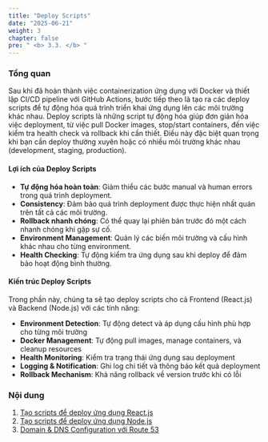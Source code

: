 ```yaml
---
title: "Deploy Scripts"
date: "2025-06-21"
weight: 3
chapter: false
pre: " <b> 3.3. </b> "
---
```


### Tổng quan

Sau khi đã hoàn thành việc containerization ứng dụng với Docker và thiết lập CI/CD pipeline với GitHub Actions, bước tiếp theo là tạo ra các deploy scripts để tự động hóa quá trình triển khai ứng dụng lên các môi trường khác nhau.
Deploy scripts là những script tự động hóa giúp đơn giản hóa việc deployment, từ việc pull Docker images, stop/start containers, đến việc kiểm tra health check và rollback khi cần thiết. Điều này đặc biệt quan trọng khi bạn cần deploy thường xuyên hoặc có nhiều môi trường khác nhau (development, staging, production).

#### Lợi ích của Deploy Scripts

- **Tự động hóa hoàn toàn**: Giảm thiểu các bước manual và human errors trong quá trình deployment.
- **Consistency**: Đảm bảo quá trình deployment được thực hiện nhất quán trên tất cả các môi trường.
- **Rollback nhanh chóng**: Có thể quay lại phiên bản trước đó một cách nhanh chóng khi gặp sự cố.
- **Environment Management**: Quản lý các biến môi trường và cấu hình khác nhau cho từng environment.
- **Health Checking**: Tự động kiểm tra ứng dụng sau khi deploy để đảm bảo hoạt động bình thường.

#### Kiến trúc Deploy Scripts

Trong phần này, chúng ta sẽ tạo deploy scripts cho cả Frontend (React.js) và Backend (Node.js) với các tính năng:

- **Environment Detection**: Tự động detect và áp dụng cấu hình phù hợp cho từng môi trường
- **Docker Management**: Tự động pull images, manage containers, và cleanup resources
- **Health Monitoring**: Kiểm tra trạng thái ứng dụng sau deployment
- **Logging & Notification**: Ghi log chi tiết và thông báo kết quả deployment
- **Rollback Mechanism**: Khả năng rollback về version trước khi có lỗi

### Nội dung

1.  [Tạo scripts để deploy ứng dụng React.js](3.3.1-deploy-fe/)
2.  [Tạo scripts để deploy ứng dụng Node.js](3.3.2-deploy-be/)
3.  [Domain & DNS Configuration với Route 53](3.3.3-domain-route53/)
